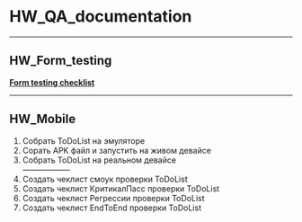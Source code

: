 # HW_QA_documentation  
___  
## HW_Form_testing  
  
**[Form testing checklist](https://docs.google.com/spreadsheets/d/1feItziyLBzfbEpRQTl3_MWXtbk8rGKqVhE0S9xu_6YM/edit#gid=0)**  
___
## HW_Mobile  
  
1) Собрать ToDoList на эмуляторе  
2) Сорать APK файл и запустить на живом девайсе  
3) Собрать ToDoList на реальном девайсе  
——————
4) Создать чеклист смоук проверки ToDoList  
5) Создать чеклист КритикалПасс проверки ToDoList  
6) Создать чеклист Регрессии проверки ToDoList  
7) Создать чеклист EndToEnd проверки ToDoList  
